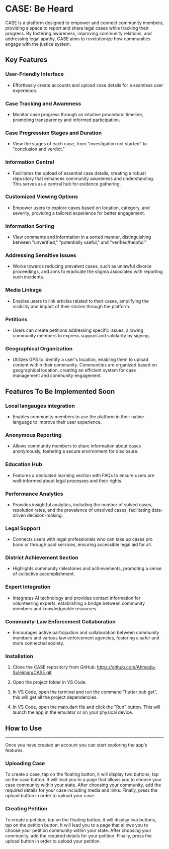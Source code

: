 # CASE: Be Heard

CASE is a platform designed to empower and connect community members, providing a space to report and share legal cases while tracking their progress. By fostering awareness, improving community relations, and addressing legal apathy, CASE aims to revolutionize how communities engage with the justice system.

## Key Features

### User-Friendly Interface
- Effortlessly create accounts and upload case details for a seamless user experience.

### Case Tracking and Awareness
- Monitor case progress through an intuitive procedural timeline, promoting transparency and informed participation.

### Case Progression Stages and Duration
- View the stages of each case, from "investigation not started" to "conclusion and verdict."

### Information Central
- Facilitates the upload of essential case details, creating a robust repository that enhances community awareness and understanding. This serves as a central hub for evidence gathering.

### Customized Viewing Options
- Empower users to explore cases based on location, category, and severity, providing a tailored experience for better engagement.

### Information Sorting
- View comments and information in a sorted manner, distinguishing between "unverified," "potentially useful," and "verified/helpful."

### Addressing Sensitive Issues
- Works towards reducing prevalent cases, such as unlawful divorce proceedings, and aims to eradicate the stigma associated with reporting such incidents.

### Media Linkage
- Enables users to link articles related to their cases, amplifying the visibility and impact of their stories through the platform.

### Petitions
- Users can create petitions addressing specific issues, allowing community members to express support and solidarity by signing.

### Geographical Organization
- Utilizes GPS to identify a user's location, enabling them to upload content within their community. Communities are organized based on geographical location, creating an efficient system for case management and community engagement.

## Features To Be Implemented Soon

### Local langauges integration
- Enables community members to use the platform in their native language to improve their user experience.

### Anonymous Reporting
- Allows community members to share information about cases anonymously, fostering a secure environment for disclosure.

### Education Hub
- Features a dedicated learning section with FAQs to ensure users are well-informed about legal processes and their rights.

### Performance Analytics
- Provides insightful analytics, including the number of solved cases, resolution rates, and the prevalence of unsolved cases, facilitating data-driven decision-making.

### Legal Support
- Connects users with legal professionals who can take up cases pro bono or through paid services, ensuring accessible legal aid for all.

### District Achievement Section
- Highlights community milestones and achievements, promoting a sense of collective accomplishment.

### Expert Integration
- Integrates AI technology and provides contact information for volunteering experts, establishing a bridge between community members and knowledgeable resources.

### Community-Law Enforcement Collaboration
- Encourages active participation and collaboration between community members and various law enforcement agencies, fostering a safer and more connected society.

### Installation

1. Clone the CASE repository from GitHub: https://github.com/Ahmadu-Suleiman/CASE.git

2. Open the project folder in VS Code.

3. In VS Code, open the terminal and run the command "flutter pub get", this will get all the project dependencies.

4. In VS Code, open the main.dart file and click the "Run" button. This will launch the app in the emulator or on your physical device.

## How to Use

<hr>

Once you have created an account you can start exploring the app's features.

### Uploading Case

To create a case, tap on the floating button, it will display two buttons, tap on the case button. It will lead you to a page that allows you to choose your case community within your state. After choosing your community, add the required details for your case including media and links. Finally, press the upload button in order to upload your case.

### Creating Petition

To create a petition, tap on the floating button, it will display two buttons, tap on the petition button. It will lead you to a page that allows you to choose your petition community within your state. After choosing your community, add the required details for your petition. Finally, press the upload button in order to upload your petition.
